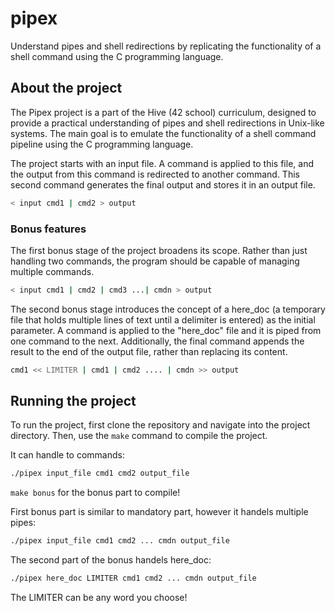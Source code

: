 # pipex

Understand pipes and shell redirections by replicating the functionality of a shell command using the C programming language.

## About the project

The Pipex project is a part of the Hive (42 school) curriculum, designed to provide a practical understanding of pipes and shell redirections in Unix-like systems. The main goal is to emulate the functionality of a shell command pipeline using the C programming language.

The project starts with an input file. A command is applied to this file, and the output from this command is redirected to another command. This second command generates the final output and stores it in an output file.

```bash
< input cmd1 | cmd2 > output
```

### Bonus features

The first bonus stage of the project broadens its scope. Rather than just handling two commands, the program should be capable of managing multiple commands.

```bash
< input cmd1 | cmd2 | cmd3 ...| cmdn > output
```
The second bonus stage introduces the concept of a here_doc (a temporary file that holds multiple lines of text until a delimiter is entered) as the initial parameter. A command is applied to the "here_doc" file and it is piped from one command to the next. Additionally, the final command appends the result to the end of the output file, rather than replacing its content.

```bash
cmd1 << LIMITER | cmd1 | cmd2 .... | cmdn >> output
```

## Running the project

To run the project, first clone the repository and navigate into the project directory. Then, use the  `make` command to compile the project.

It can handle to commands:

```bash
./pipex input_file cmd1 cmd2 output_file
```

`make bonus` for the bonus part to compile!

First bonus part is similar to mandatory part, however it handels multiple pipes:

```bash
./pipex input_file cmd1 cmd2 ... cmdn output_file
```

The second part of the bonus handels here_doc:

```bash
./pipex here_doc LIMITER cmd1 cmd2 ... cmdn output_file
```
The LIMITER can be any word you choose!
